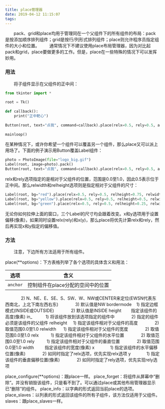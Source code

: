 ```yaml
---
title: place管理器
date: 2019-04-12 11:15:07
tags:
---
```

&emsp;&emsp;pack、grid和place均用于管理同在一个父组件下的所有组件的布局：pack是按添加顺序排列组件；grid是按行/列形式排列组件；place则允许程序员指定组件的大小和位置。
&emsp;&emsp;通常情况下不建议使用place布局管理器，因为对比起pack和grid，place要做更多的工作。但是，place在一些特殊的情况下可以发挥妙用。

### 用法

&emsp;&emsp;将子组件显示在父组件的正中间：

``` python
from tkinter import *
​
root = Tk()
​
def callback():
    print("正中靶心")
​
Button(root, text="点我", command=callback).place(relx=0.5, rely=0.5, anchor=CENTER)
​
mainloop()
```

在某种情况下，或许你希望一个组件可以覆盖另一个组件，那么place又可以派上用场了。下面的例子演示用Button覆盖Label组件：

``` python
photo = PhotoImage(file="logo_big.gif")
Label(root, image=photo).pack()
Button(root, text="点我", command=callback).place(relx=0.5, rely=0.5, anchor=CENTER)
```

relx和rely选项指定的是相对于父组件的位置，范围是0.0至1.0，因此0.5表示位于正中间。那么relwidth和relheight选项则是指定相对于父组件的尺寸：

``` python
Label(root, bg="red").place(relx=0.5, rely=0.5, relheight=0.75, relwidth=0.75, anchor=CENTER)
Label(root, bg="yellow").place(relx=0.5, rely=0.5, relheight=0.5, relwidth=0.5, anchor=CENTER)
Label(root, bg="green").place(relx=0.5, rely=0.5, relheight=0.25, relwidth=0.25, anchor=CENTER)
```

无论你如何拉伸上面的窗口，三个Label的尺寸均会跟着改变。x和y选项用于设置偏移(像素)，如果同时设置relx(rely)和x(y)，那么place将优先计算relx和rely，然后再实现x和y指定的偏移值。

### 方法

&emsp;&emsp;注意，下边所有方法适用于所有组件。

place(**options)：下方表格列举了各个选项的具体含义和用法：

选项         | 含义
-------------|-----
`anchor`     | 控制组件在place分配的空间中的位置
              2) N、NE、E、SE、S、SW、W、NW或CENTER来定位(EWSN代表东西南北，上北下南左西右东)
              3) 默认值是NW
bordermode    1) 指定边框模式(INSIDE或OUTSIDE)
              2) 默认值是INSIDE
height        指定该组件的高度(像素)
in_           1) 将该组件放到该选项指定的组件中
              2) 指定的组件必须是该组件的父组件
relheight     1) 指定该组件相对于父组件的高度
              2) 取值范围0.0至1.0
relwidth      1) 指定该组件相对于父组件的宽度
              2) 取值范围0.0至1.0
relx          1) 指定该组件相对于父组件的水平位置
              2) 取值范围0.0至1.0
rely          1) 指定该组件相对于父组件的垂直位置
              2) 取值范围0.0至1.0
width         指定该组件的宽度(像素)
x             1) 指定该组件的水平偏移位置(像素)
              2) 如同时指定了relx选项，优先实现relx选项
y             1) 指定该组件的垂直偏移位置(像素)
              2) 如同时指定了rely选项，优先实现rely选项

place_configure(**options)：跟place一样。
place_forget：将组件从屏幕中“删除”。并没有销毁该组件，只是看不到了。可以通过place或其他布局管理器显示已“删除”的组件。
place_info：以字典的形式返回当前place的选项。
place_slaves：以列表的形式返回该组件的所有子组件，该方法仅适用于父组件。
slaves：跟place_slaves一样。
